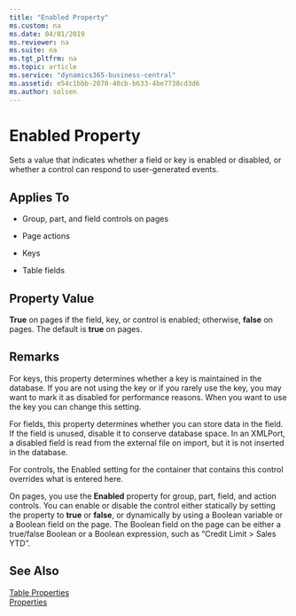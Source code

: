 ```yaml
---
title: "Enabled Property"
ms.custom: na
ms.date: 04/01/2019
ms.reviewer: na
ms.suite: na
ms.tgt_pltfrm: na
ms.topic: article
ms.service: "dynamics365-business-central"
ms.assetid: e54c1bbb-2070-40cb-b633-4be7738cd3d6
ms.author: solsen
---
```


# Enabled Property
Sets a value that indicates whether a field or key is enabled or disabled, or whether a control can respond to user-generated events.  

## Applies To  

-   Group, part, and field controls on pages  

-   Page actions  

-   Keys  

-   Table fields  

## Property Value  
 **True** on pages if the field, key, or control is enabled; otherwise, **false** on pages. The default is **true** on pages.  

## Remarks  
 For keys, this property determines whether a key is maintained in the database. If you are not using the key or if you rarely use the key, you may want to mark it as disabled for performance reasons. When you want to use the key you can change this setting.  

 For fields, this property determines whether you can store data in the field. If the field is unused, disable it to conserve database space. In an XMLPort, a disabled field is read from the external file on import, but it is not inserted in the database.  

 For controls, the Enabled setting for the container that contains this control overrides what is entered here.  

 On pages, you use the **Enabled** property for group, part, field, and action controls. You can enable or disable the control either statically by setting the property to **true** or **false**, or dynamically by using a Boolean variable or a Boolean field on the page. The Boolean field on the page can be either a true/false Boolean or a Boolean expression, such as “Credit Limit > Sales YTD”.  

## See Also  
[Table Properties](devenv-table-properties.md)  
[Properties](devenv-properties.md)  
